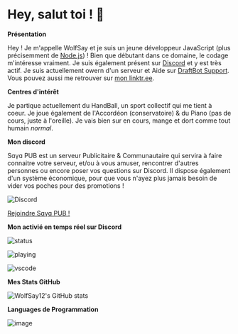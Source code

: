 # Hey, salut toi ! 🫵

__Présentation__

Hey ! Je m'appelle WolfSay et je suis un jeune développeur JavaScript (plus précisemment de [Node.js](https://nodejs.org/fr)) ! Bien que débutant dans ce domaine, le codage m'intéresse vraiment. Je suis également présent sur [Discord](https://discord.com/) et y est très actif. Je suis actuellement owern d'un serveur et Aide sur [DraftBot Support](https://discord.gg/draftbot-support). Vous pouvez aussi me retrouver sur [mon linktr.ee](https://lintr.ee/_wolfsay).

__Centres d'intérêt__

Je partique actuellement du HandBall, un sport collectif qui me tient à coeur. Je joue également de l'Accordéon (conservatoire) & du Piano (pas de cours, juste à l'oreille). Je vais bien sur en cours, mange et dort comme tout humain *normal*.

__Mon discord__

Sɑγɑ PUB est un serveur Publicitaire & Communautaire qui servira à faire connaitre votre serveur, et/ou à vous amuser, rencontrer d'autres personnes ou encore poser vos questions sur Discord.
Il dispose également d'un système économique, pour que vous n'ayez plus jamais besoin de vider vos poches pour des promotions !

![Discord](https://img.shields.io/discord/1119941770189479942?logo=discord&logoColor=%235865F2&label=Saya%20PUB)

[Rejoindre Sɑγɑ PUB !](https://discord.gg/Q555wpjvHa)


__Mon activié en temps réel sur Discord__

![status](https://api.statusbadges.me/badge/status/1015312503732961320?simple=true&style=for-the-badge)

![playing](https://api.statusbadges.me/badge/playing/1015312503732961320?style=for-the-badge)

![vscode](https://api.statusbadges.me/badge/vscode/1015312503732961320?style=for-the-badge)

__Mes Stats GitHub__

![WolfSay12's GitHub stats](https://github-readme-stats.vercel.app/api?username=wolfsay12&show_icons=true&theme=radical)

__Languages de Programmation__

![image](https://github.com/WolfSay12/WolfSay12/assets/125210979/6608c96a-6131-4e08-86c3-04a5ff40cbe2)

